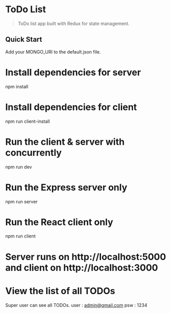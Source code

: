# ToDo List

> ToDo list app built with Redux for state management.

## Quick Start

Add your MONGO_URI to the default.json file. 

# Install dependencies for server
npm install

# Install dependencies for client
npm run client-install

# Run the client & server with concurrently
npm run dev

# Run the Express server only
npm run server

# Run the React client only
npm run client

# Server runs on http://localhost:5000 and client on http://localhost:3000

# View the list of all TODOs
Super user can see all TODOs.
user : admin@gmail.com
psw  : 1234
```


